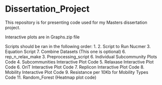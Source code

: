 # Dissertation_Project
This repository is for presenting code used for my Masters dissertation project. 

Interactive plots are in Graphs.zip file  

Scripts should be ran in the following order:
1. 
2. Script to Run Nucmer
3. Equation Script
7. Combine Datasets (This one is optional)
6. rep_n_relax_make
3. Preprocessing_script
6. Individual Subcommunity Plots Code
4. Subcommunities Interactive Plot Code
5. Relaxase Interactive Plot Code
6. OriT Interactive Plot Code
7. Replicon Interactive Plot Code
8. Mobility Interactive Plot Code
9. Resistance per 10Kb for Mobility Types Code
11. Random_Forest (Heatmap plot code)


